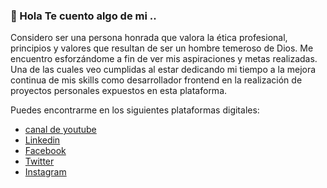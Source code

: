 ### 👋 Hola Te cuento algo de mi .. 
Considero ser una persona honrada que valora la ética profesional, principios y valores que resultan de ser un hombre temeroso de Dios. Me encuentro esforzándome a fin de ver mis aspiraciones y metas realizadas. Una de las cuales veo cumplidas al estar dedicando mi tiempo a la mejora continua de mis skills como desarrollador frontend en la realización de proyectos personales expuestos en esta plataforma.

Puedes encontrarme en los siguientes plataformas digitales:
  - [canal de youtube](https://www.youtube.com/channel/UCcCZrn84mOAdVAtmfZFuAbg/videos?view_as=subscriber "Canal de youtube personal")
  - [Linkedin](https://www.linkedin.com/in/jefersondextrebarrientos/ "Linkedin personal")
  - [Facebook](https://www.facebook.com/JefersonJadex/ "Facebook personal")
  - [Twitter](https://twitter.com/JadexDextre "Twitter personal")
  - [Instagram](https://www.instagram.com/jefersondextre_jadex/?hl=es-la "Instagram personal")


<!--
**jefersondextre/jefersondextre** is a ✨ _special_ ✨ repository because its `README.md` (this file) appears on your GitHub profile.

Here are some ideas to get you started:

- 🔭 I’m currently working on ...
- 🌱 I’m currently learning ...
- 👯 I’m looking to collaborate on ...
- 🤔 I’m looking for help with ...
- 💬 Ask me about ...
- 📫 How to reach me: ...
- 😄 Pronouns: ...
- ⚡ Fun fact: ...
-->
